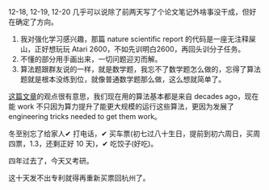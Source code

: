 12-18, 12-19, 12-20 几乎可以说除了前两天写了个论文笔记外啥事没干成，但好在确定了方向。

1. 我对强化学习感兴趣，那篇 nature scientific report 的代码是一座无注释屎山，正好想玩玩 Atari 2600，不如先训明白2600，再回头训分子任务。
2. 不懂的部分用手画出来，一切问题迎刃而解。
3. 算法题跟群友说的一样，就是数学题，我忘不了数学题怎么做的，忘得了算法题就是根本没练到位，就像普通数学题那么做，这么想就简单了。

[这篇文章](https://danieltakeshi.github.io/2016/11/25/frame-skipping-and-preprocessing-for-deep-q-networks-on-atari-2600-games/)的观点很有意思，我们现在用的算法基本都是来自 decades ago，现在能 work 不只因为算力提升了能更大规模的运行这些算法，更因为发展了 engineering tricks needed to get them work。

冬至别忘了给家人✔ 打电话，✔ 买车票(初七过八十生日，提前到初六周日，买周四票，1.3，还剩正好 10 天)，✔ 吃饺子(好吃)。

四年过去了，今天又考研。

这十天发不出专利就得再重新买票回杭州了。